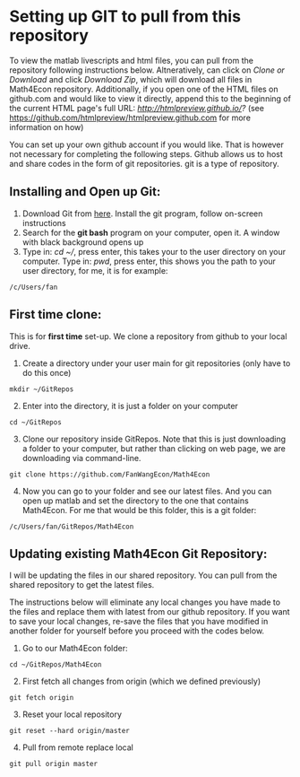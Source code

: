 # Setting up GIT to pull from this repository

To view the matlab livescripts and html files, you can pull from the repository following instructions below.
Altneratively, can click on *Clone or Download* and click *Download Zip*, which will download all files in Math4Econ repository.
Additionally, if you open one of the HTML files on github.com and would like to view it directly, append this to the beginning of the current HTML page's full URL: *http://htmlpreview.github.io/?* (see https://github.com/htmlpreview/htmlpreview.github.com for more information on how)

You can set up your own github account if you would like. That is however not necessary for completing the following steps. Github allows us to host and share codes in the form of git repositories. git is a type of repository.

## Installing and Open up Git:
1. Download Git from [here](https://git-scm.com/downloads). Install the git program, follow on-screen instructions
2. Search for the **git bash** program on your computer, open it. A window with black background opens up
3. Type in: *cd ~/*, press enter, this takes your to the user directory on your computer. Type in: *pwd*, press enter, this shows you the path to your user directory, for me, it is for example:
  ```console
  /c/Users/fan
  ```

## First time clone:
This is for **first time** set-up. We clone a repository from github to your local drive.
1. Create a directory under your user main for git repositories (only have to do this once)
  ```console
  mkdir ~/GitRepos
  ```
2. Enter into the directory, it is just a folder on your computer
  ```console
  cd ~/GitRepos
  ```
3. Clone our repository inside GitRepos. Note that this is just downloading a folder to your computer, but rather than clicking on web page, we are downloading via command-line.
  ```console
  git clone https://github.com/FanWangEcon/Math4Econ
  ```
4. Now you can go to your folder and see our latest files. And you can open up matlab and set the directory to the one that contains Math4Econ. For me that would be this folder, this is a git folder:
  ```console
  /c/Users/fan/GitRepos/Math4Econ
  ```

## Updating existing Math4Econ Git Repository:
I will be updating the files in our shared repository. You can pull from the shared repository to get the latest files.

The instructions below will eliminate any local changes you have made to the files and replace them with latest from our github repository. If you want to save your local changes, re-save the files that you have modified in another folder for yourself before you proceed with the codes below.

1. Go to our Math4Econ folder:
  ```console
  cd ~/GitRepos/Math4Econ
  ```
2. First fetch all changes from origin (which we defined previously)
  ```console
  git fetch origin
  ```
3. Reset your local repository
  ```console
  git reset --hard origin/master
  ```
4. Pull from remote replace local
  ```console
  git pull origin master
  ```
